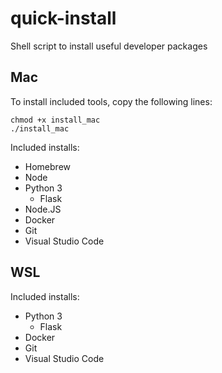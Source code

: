 # quick-install
Shell script to install useful developer packages

## Mac
To install included tools, copy the following lines:
```
chmod +x install_mac
./install_mac
```

Included installs:
- Homebrew
- Node
- Python 3
  - Flask
- Node.JS
- Docker
- Git
- Visual Studio Code

## WSL
Included installs:
- Python 3
  - Flask
- Docker
- Git
- Visual Studio Code